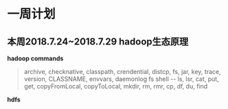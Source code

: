 # 一周计划

## 本周2018.7.24~2018.7.29 hadoop生态原理

   **hadoop commands**
   > archive, checknative, classpath, crendential, distcp, fs, jar, key, trace, version, CLASSNAME, envvars, daemonlog
   > fs shell -- ls, lsr, cat, put, get, copyFromLocal, copyToLocal, mkdir, rm, rmr, cp, df, du, find
   
   **hdfs**
   
